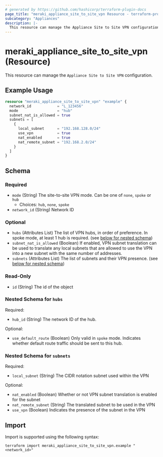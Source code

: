 ```yaml
---
# generated by https://github.com/hashicorp/terraform-plugin-docs
page_title: "meraki_appliance_site_to_site_vpn Resource - terraform-provider-meraki"
subcategory: "Appliances"
description: |-
  This resource can manage the Appliance Site to Site VPN configuration.
---
```


# meraki_appliance_site_to_site_vpn (Resource)

This resource can manage the `Appliance Site to Site VPN` configuration.

## Example Usage

```terraform
resource "meraki_appliance_site_to_site_vpn" "example" {
  network_id            = "L_123456"
  mode                  = "hub"
  subnet_nat_is_allowed = true
  subnets = [
    {
      local_subnet      = "192.168.128.0/24"
      use_vpn           = true
      nat_enabled       = true
      nat_remote_subnet = "192.168.2.0/24"
    }
  ]
}
```

<!-- schema generated by tfplugindocs -->
## Schema

### Required

- `mode` (String) The site-to-site VPN mode. Can be one of `none`, `spoke` or `hub`
  - Choices: `hub`, `none`, `spoke`
- `network_id` (String) Network ID

### Optional

- `hubs` (Attributes List) The list of VPN hubs, in order of preference. In spoke mode, at least 1 hub is required. (see [below for nested schema](#nestedatt--hubs))
- `subnet_nat_is_allowed` (Boolean) If enabled, VPN subnet translation can be used to translate any local subnets that are allowed to use the VPN into a new subnet with the same number of addresses.
- `subnets` (Attributes List) The list of subnets and their VPN presence. (see [below for nested schema](#nestedatt--subnets))

### Read-Only

- `id` (String) The id of the object

<a id="nestedatt--hubs"></a>
### Nested Schema for `hubs`

Required:

- `hub_id` (String) The network ID of the hub.

Optional:

- `use_default_route` (Boolean) Only valid in `spoke` mode. Indicates whether default route traffic should be sent to this hub.


<a id="nestedatt--subnets"></a>
### Nested Schema for `subnets`

Required:

- `local_subnet` (String) The CIDR notation subnet used within the VPN

Optional:

- `nat_enabled` (Boolean) Whether or not VPN subnet translation is enabled for the subnet
- `nat_remote_subnet` (String) The translated subnet to be used in the VPN
- `use_vpn` (Boolean) Indicates the presence of the subnet in the VPN

## Import

Import is supported using the following syntax:

```shell
terraform import meraki_appliance_site_to_site_vpn.example "<network_id>"
```
